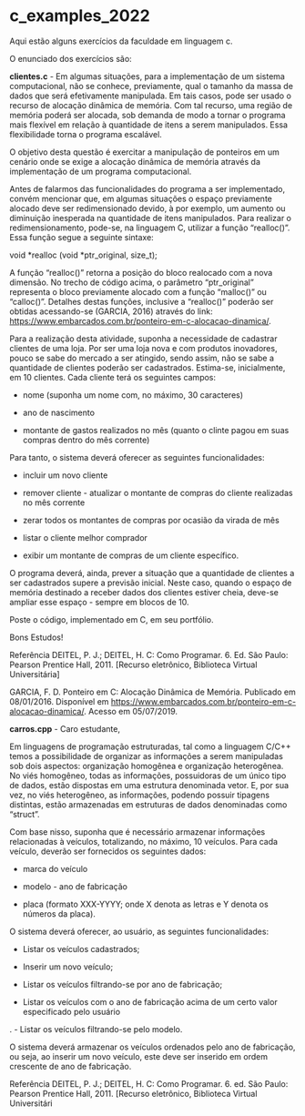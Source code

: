 # c_examples_2022
Aqui estão alguns exercícios da faculdade em linguagem c.

O enunciado dos exercícios são:

**clientes.c** - Em algumas situações, para a implementação de um sistema computacional, não se conhece, previamente, qual o tamanho da massa de dados que será efetivamente manipulada. Em tais casos, pode ser usado o recurso de alocação dinâmica de memória. Com tal recurso, uma região de memória poderá ser alocada, sob demanda de modo a tornar o programa mais flexível em relação à quantidade de itens a serem manipulados. Essa flexibilidade torna o programa escalável.

O objetivo desta questão é exercitar a manipulação de ponteiros em um cenário onde se exige a alocação dinâmica de memória através da implementação de um programa computacional.

Antes de falarmos das funcionalidades do programa a ser implementado, convém mencionar que, em algumas situações o espaço previamente alocado deve ser redimensionado devido, à por exemplo, um aumento ou diminuição inesperada na quantidade de itens manipulados. Para realizar o redimensionamento, pode-se, na linguagem C, utilizar a função “realloc()”. Essa função segue a seguinte sintaxe:

void *realloc (void *ptr_original, size_t);

A função “realloc()” retorna a posição do bloco realocado com a nova dimensão. No trecho de código acima, o parâmetro “ptr_original” representa o bloco previamente alocado com a função “malloc()” ou “calloc()”. Detalhes destas funções, inclusive a “realloc()” poderão ser obtidas acessando-se (GARCIA, 2016) através do link: <https://www.embarcados.com.br/ponteiro-em-c-alocacao-dinamica/>.

Para a realização desta atividade, suponha a necessidade de cadastrar clientes de uma loja. Por ser uma loja nova e com produtos inovadores, pouco se sabe do mercado a ser atingido, sendo assim, não se sabe a quantidade de clientes poderão ser cadastrados. Estima-se, inicialmente, em 10 clientes. Cada cliente terá os seguintes
campos:

- nome (suponha um nome com, no máximo, 30 caracteres)

- ano de nascimento

- montante de gastos realizados no mês (quanto o clinte pagou em suas compras dentro do mês corrente)

Para tanto, o sistema deverá oferecer as seguintes funcionalidades:

- incluir um novo cliente

- remover cliente - atualizar o montante de compras do cliente realizadas no mês corrente

- zerar todos os montantes de compras por ocasião da virada de mês

- listar o cliente melhor comprador

- exibir um montante de compras de um cliente específico.

O programa deverá, ainda, prever a situação que a quantidade de clientes a ser cadastrados supere a previsão inicial. Neste caso, quando o espaço de memória destinado a receber dados dos clientes estiver cheia, deve-se ampliar esse espaço - sempre em blocos de 10.

Poste o código, implementado em C, em seu portfólio.

Bons Estudos!

Referência DEITEL, P. J.; DEITEL, H. C: Como Programar. 6. Ed. São Paulo: Pearson Prentice Hall, 2011. [Recurso eletrônico, Biblioteca Virtual Universitária]

GARCIA, F. D. Ponteiro em C: Alocação Dinâmica de Memória. Publicado em 08/01/2016. Disponível em <https://www.embarcados.com.br/ponteiro-em-c-alocacao-dinamica/>. Acesso em 05/07/2019.


**carros.cpp** - Caro estudante,

Em linguagens de programação estruturadas, tal como a linguagem C/C++ temos a possibilidade de organizar as informações a serem manipuladas sob dois aspectos: organização homogênea e organização heterogênea. No viés homogêneo, todas as informações, possuidoras de um único tipo de dados, estão dispostas em uma estrutura denominada vetor. E, por sua vez, no viés heterogêneo, as informações, podendo possuir tipagens distintas, estão armazenadas em estruturas de dados denominadas como “struct”.

Com base nisso, suponha que é necessário armazenar informações relacionadas à veículos, totalizando, no máximo, 10 veículos. Para cada veículo, deverão ser fornecidos os seguintes dados:

- marca do veículo

- modelo - ano de fabricação

- placa (formato XXX-YYYY; onde X denota as letras e Y denota os números da placa).

O sistema deverá oferecer, ao usuário, as seguintes funcionalidades:

- Listar os veículos cadastrados;

- Inserir um novo veículo;

- Listar os veículos filtrando-se por ano de fabricação;

- Listar os veículos com o ano de fabricação acima de um certo valor especificado pelo usuário

. - Listar os veículos filtrando-se pelo modelo.

O sistema deverá armazenar os veículos ordenados pelo ano de fabricação, ou seja, ao inserir um novo veículo, este deve ser inserido em ordem crescente de ano de fabricação.

Referência DEITEL, P. J.; DEITEL, H. C: Como Programar. 6. ed. São Paulo: Pearson Prentice Hall, 2011. [Recurso eletrônico, Biblioteca Virtual Universitári
